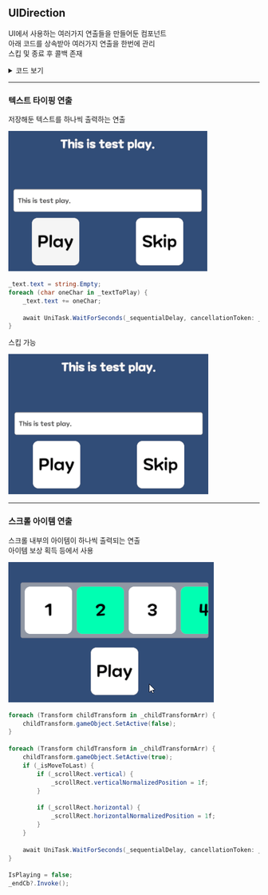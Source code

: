 ## UIDirection
UI에서 사용하는 여러가지 연출들을 만들어둔 컴포넌트<br>
아래 코드를 상속받아 여러가지 연출을 한번에 관리<br>
스킵 및 종료 후 콜백 존재

<details>
<summary> 코드 보기 </summary>

```csharp
public class UIDirection : MonoBehaviour {
	[SerializeField] protected bool _playOnEnabled;
	[SerializeField] protected UnityEvent _endCb;

	protected CancellationTokenSource _cancellationToken;

	public bool IsPlaying { get; protected set; }

	private void OnEnable() {
		if (_playOnEnabled) {
			Play();
		}
	}

	public virtual void Play() {
		IsPlaying = true;
		_cancellationToken = new CancellationTokenSource();
		PlayAsync().Forget();
	}

	protected virtual async UniTask PlayAsync() {
		await UniTask.CompletedTask;
	}

	public virtual void Skip() {
		if (!IsPlaying) {
			return;
		}

		IsPlaying = false;
		_endCb?.Invoke();
		if (_cancellationToken != null) {
			_cancellationToken.Cancel();
			_cancellationToken.Dispose();
			_cancellationToken = null;
		}
	}

	public void AddEndCb(UnityAction callback) {
		if (_endCb == null) {
			_endCb = new UnityEvent();
		}

		_endCb.AddListener(callback);
	}

	public void RemoveEndCb(UnityAction callback) {
		if (_endCb == null) {
			return;
		}

		_endCb.RemoveListener(callback);
	}
}
```
</details>

---
### 텍스트 타이핑 연출
저장해둔 텍스트를 하나씩 출력하는 연출

![텍스트 타이핑 연출](UIDirectionTextSequential.gif "텍스트 타이핑 연출")


```csharp
_text.text = string.Empty;
foreach (char oneChar in _textToPlay) {
	_text.text += oneChar;

	await UniTask.WaitForSeconds(_sequentialDelay, cancellationToken: _cancellationToken.Token);
}
```
스킵 가능

![텍스트 타이핑 연출 스킵](UIDirectionTextSequentialSkip.gif "텍스트 타이핑 연출 스킵")

---

### 스크롤 아이템 연출
스크롤 내부의 아이템이 하나씩 출력되는 연출<br>
아이템 보상 획득 등에서 사용

![스크롤 연출](UIDirectionScrollSequential.gif "스크롤 연출")

```csharp
foreach (Transform childTransform in _childTransformArr) {
	childTransform.gameObject.SetActive(false);
}

foreach (Transform childTransform in _childTransformArr) {
	childTransform.gameObject.SetActive(true);
	if (_isMoveToLast) {
		if (_scrollRect.vertical) {
			_scrollRect.verticalNormalizedPosition = 1f;
		}

		if (_scrollRect.horizontal) {
			_scrollRect.horizontalNormalizedPosition = 1f;
		}
	}

	await UniTask.WaitForSeconds(_sequentialDelay, cancellationToken: _cancellationToken.Token);
}

IsPlaying = false;
_endCb?.Invoke();
```
